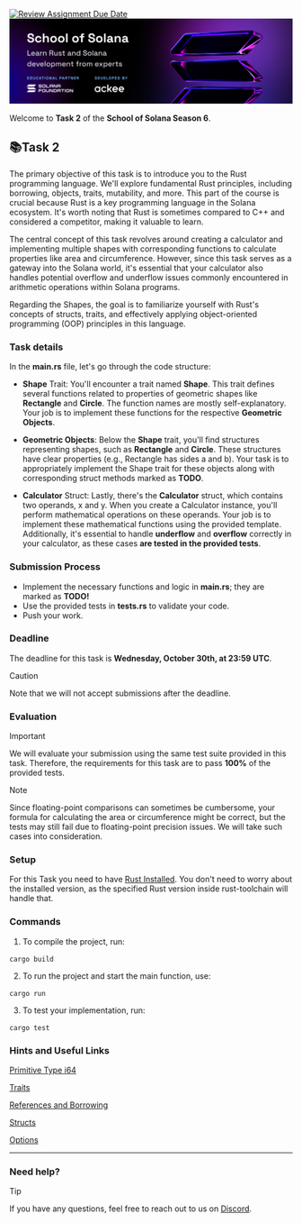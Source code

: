 [![Review Assignment Due Date](https://classroom.github.com/assets/deadline-readme-button-22041afd0340ce965d47ae6ef1cefeee28c7c493a6346c4f15d667ab976d596c.svg)](https://classroom.github.com/a/5dqdmJnw)
![School of Solana](https://github.com/Ackee-Blockchain/school-of-solana/blob/master/.banner/banner.png?raw=true)

Welcome to **Task 2** of the **School of Solana Season 6**.

## 📚Task 2
The primary objective of this task is to introduce you to the Rust programming language. We'll explore fundamental Rust principles, including borrowing, objects, traits, mutability, and more. This part of the course is crucial because Rust is a key programming language in the Solana ecosystem. It's worth noting that Rust is sometimes compared to C++ and considered a competitor, making it valuable to learn.

The central concept of this task revolves around creating a calculator and implementing multiple shapes with corresponding functions to calculate properties like area and circumference. However, since this task serves as a gateway into the Solana world, it's essential that your calculator also handles potential overflow and underflow issues commonly encountered in arithmetic operations within Solana programs.

Regarding the Shapes, the goal is to familiarize yourself with Rust's concepts of structs, traits, and effectively applying object-oriented programming (OOP) principles in this language.

### Task details

In the **main.rs** file, let's go through the code structure:

- **Shape** Trait: You'll encounter a trait named **Shape**. This trait defines several functions related to properties of geometric shapes like **Rectangle** and **Circle**. The function names are mostly self-explanatory. Your job is to implement these functions for the respective **Geometric Objects**.

- **Geometric Objects**: Below the **Shape** trait, you'll find structures representing shapes, such as **Rectangle** and **Circle**. These structures have clear properties (e.g., Rectangle has sides a and b). Your task is to appropriately implement the Shape trait for these objects along with corresponding struct methods marked as **TODO**.

- **Calculator** Struct: Lastly, there's the **Calculator** struct, which contains two operands, x and y. When you create a Calculator instance, you'll perform mathematical operations on these operands. Your job is to implement these mathematical functions using the provided template. Additionally, it's essential to handle **underflow** and **overflow** correctly in your calculator, as these cases **are tested in the provided tests**.


### Submission Process
- Implement the necessary functions and logic in **main.rs**; they are marked as **TODO!**
- Use the provided tests in **tests.rs** to validate your code.
- Push your work.

### Deadline
The deadline for this task is **Wednesday, October 30th, at 23:59 UTC**.

>[!CAUTION]
>Note that we will not accept submissions after the deadline.

### Evaluation
>[!IMPORTANT]
>We will evaluate your submission using the same test suite provided in this task. Therefore, the requirements for this task are to pass **100%** of the provided tests.

>[!NOTE]
>Since floating-point comparisons can sometimes be cumbersome, your formula for calculating the area or circumference might be correct, but the tests may still fail due to floating-point precision issues. We will take such cases into consideration.

### Setup
For this Task you need to have [Rust Installed](https://www.rust-lang.org/tools/install). You don't need to worry about the installed version, as the specified Rust version inside rust-toolchain will handle that.

### Commands

1. To compile the project, run:
```
cargo build
```

2. To run the project and start the main function, use:
```
cargo run
```

3. To test your implementation, run:
```
cargo test
```

### Hints and Useful Links
[Primitive Type i64](https://doc.rust-lang.org/std/primitive.i64.html)

[Traits](https://doc.rust-lang.org/book/ch10-02-traits.html)

[References and Borrowing](https://doc.rust-lang.org/book/ch04-02-references-and-borrowing.html?highlight=borrow#references-and-borrowing)

[Structs](https://doc.rust-lang.org/book/ch05-01-defining-structs.html)

[Options](https://doc.rust-lang.org/std/option/)

-----

### Need help?
>[!TIP]
>If you have any questions, feel free to reach out to us on [Discord](https://discord.gg/z3JVuZyFnp).
